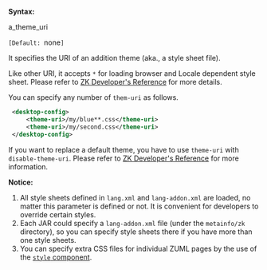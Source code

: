 **Syntax:**

<theme-uri>a_theme_uri</theme-uri>

`[Default: `none`]`

It specifies the URI of an addition theme (aka., a style sheet file).

Like other URI, it accepts `*` for loading browser and Locale dependent
style sheet. Please refer to [ZK Developer's
Reference](ZK_Developer's_Reference/Internationalization/Locale-Dependent_Resources)
for more details.

You can specify any number of `them-uri` as follows.

``` xml
 <desktop-config>
     <theme-uri>/my/blue**.css</theme-uri>
     <theme-uri>/my/second.css</theme-uri>
 </desktop-config>
```

If you want to replace a default theme, you have to use `theme-uri` with
`disable-theme-uri`. Please refer to [ZK Developer's
Reference](ZK_Developer's_Reference/Theming_and_Styling) for
more information.

**Notice:**

1.  All style sheets defined in `lang.xml` and `lang-addon.xml` are
    loaded, no matter this parameter is defined or not. It is convenient
    for developers to override certain styles.
2.  Each JAR could specify a `lang-addon.xml` file (under the
    `metainfo/zk` directory), so you can specify style sheets there if
    you have more than one style sheets.
3.  You can specify extra CSS files for individual ZUML pages by the use
    of the [`style`
    component](ZK_Component_Reference/Essential_Components/Style).



